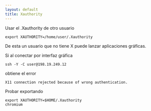 ```yaml
---
layout: default
title: Xauthority
---
```

Usar el .Xauthority de otro usuario

    export XAUTHORITY=/home/user/.Xauthority

De esta un usuario que no tiene X puede lanzar aplicaciones gráficas.

Si al conectar por interfaz gráfica

    ssh -Y -C user@198.19.249.12

obtiene el error

    X11 connection rejected because of wrong authentication.

Probar exportando

    export XAUTHORITY=$HOME/.Xauthority
    chromium

